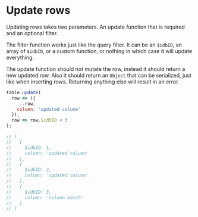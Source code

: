 # Update rows

Updating rows takes two parameters. An update function that is required and an optional filter. 

The filter function works just like the query filter. It can be an `$idbID`, an array of `$idbID`, or a custom function,
or nothing in which case it will update everything. 

The update function should not mutate the row, instead it should return a new updated row. Also it should return an
`Object` that can be serialized, just like when inserting rows. Returning anything else will result in an error.

```js
table.update(
  row => ({
    ...row,
    column: 'updated column'
  }),
  row => row.$idbID < 3
);

// [
//   {
//     $idbID: 1,
//     column: 'updated column'
//   },
//   {
//     $idbID: 2,
//     column: 'updated column'
//   },
//   {
//     $idbID: 3,
//     column: 'column match'
//   }
// ]
```
